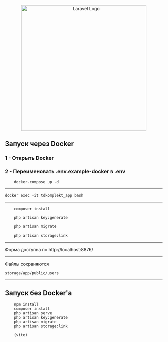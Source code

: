 <p align="center"><a href="https://laravel.com" target="_blank"><img src="https://raw.githubusercontent.com/laravel/art/master/logo-lockup/5%20SVG/2%20CMYK/1%20Full%20Color/laravel-logolockup-cmyk-red.svg" width="400" alt="Laravel Logo"></a></p>

## Запуск через Docker

### 1 - Открыть Docker
### 2 - Переименовать .env.example-docker в .env
        docker-compose up -d
----

    docker exec -it tdkomplekt_app bash

----

        composer install

        php artisan key:generate

        php artisan migrate

        php artisan storage:link

----
Форма доступна по http://localhost:8876/

---
Файлы сохраняются 

    storage/app/public/users

----


## Запуск без Docker'a

        npm install
        composer install
        php artisan serve
        php artisan key:generate
        php artisan migrate
        php artisan storage:link

        (vite)
